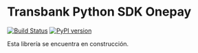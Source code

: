 # Transbank Python SDK Onepay

[![Build Status](https://travis-ci.org/TransbankDevelopers/transbank-sdk-python-onepay.svg?branch=master)](https://travis-ci.org/TransbankDevelopers/transbank-sdk-python-onepay)
[![PyPI version](https://badge.fury.io/py/onepay.svg)](https://badge.fury.io/py/onepay)

Esta librería se encuentra en construcción.
